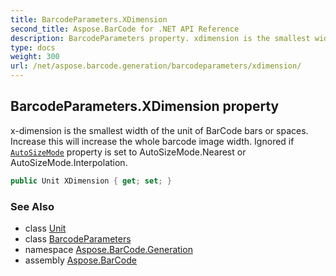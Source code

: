 ```yaml
---
title: BarcodeParameters.XDimension
second_title: Aspose.BarCode for .NET API Reference
description: BarcodeParameters property. xdimension is the smallest width of the unit of BarCode bars or spaces. Increase this will increase the whole barcode image width. Ignored if AutoSizeMode property is set to AutoSizeMode.Nearest or AutoSizeMode.Interpolation
type: docs
weight: 300
url: /net/aspose.barcode.generation/barcodeparameters/xdimension/
---
```

## BarcodeParameters.XDimension property

x-dimension is the smallest width of the unit of BarCode bars or spaces. Increase this will increase the whole barcode image width. Ignored if [`AutoSizeMode`](../../basegenerationparameters/autosizemode/) property is set to AutoSizeMode.Nearest or AutoSizeMode.Interpolation.

```csharp
public Unit XDimension { get; set; }
```

### See Also

* class [Unit](../../unit/)
* class [BarcodeParameters](../)
* namespace [Aspose.BarCode.Generation](../../barcodeparameters/)
* assembly [Aspose.BarCode](../../../)


